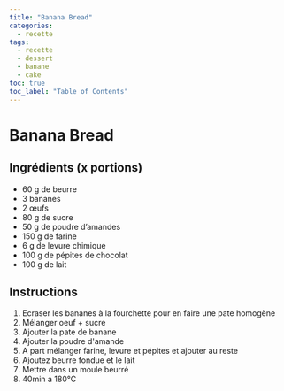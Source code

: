 ```yaml
---
title: "Banana Bread"
categories:
  - recette
tags:
  - recette
  - dessert
  - banane
  - cake
toc: true
toc_label: "Table of Contents"
---
```


# Banana Bread

## Ingrédients (x portions)

- 60 g de beurre
- 3 bananes
- 2 œufs
- 80 g de sucre
- 50 g de poudre d’amandes
- 150 g de farine
- 6 g de levure chimique
- 100 g de pépites de chocolat
- 100 g de lait

## Instructions

1. Ecraser les bananes à la fourchette pour en faire une pate homogène
1. Mélanger oeuf + sucre
1. Ajouter la pate de banane
1. Ajouter la poudre d'amande
1. A part mélanger farine, levure et pépites et ajouter au reste
1. Ajoutez beurre fondue et le lait
1. Mettre dans un moule beurré
1. 40min a 180°C


